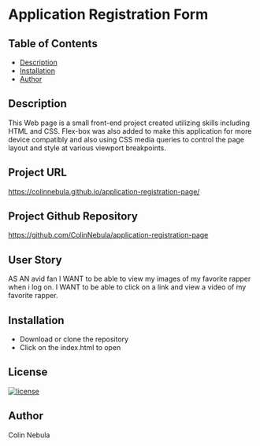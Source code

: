 # Application Registration Form

## Table of Contents
  * [Description](#description)
  * [Installation](#installation)
  * [Author](#author)
## Description
This Web page is a small front-end project created utilizing skills including HTML and CSS. Flex-box was also added to make this application for more device compatibly and also using CSS media queries to control the page layout and style at various viewport breakpoints.

## Project URL
https://colinnebula.github.io/application-registration-page/
## Project Github Repository
https://github.com/ColinNebula/application-registration-page
## User Story
AS AN avid fan
I WANT to be able to view my images of my favorite rapper when i log on.
I WANT to be able to click on a link and view a video of my favorite rapper.

## Installation
* Download or clone the repository 
* Click on the index.html to open
## License
[![license](https://img.shields.io/badge/license-MIT-brightgreen)](https://shields.io)
## Author
Colin Nebula